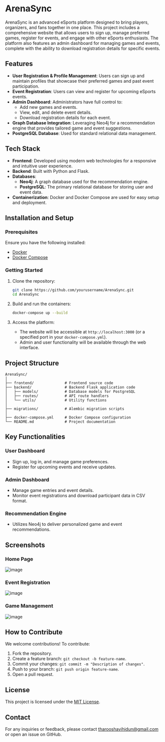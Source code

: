 # ArenaSync

ArenaSync is an advanced eSports platform designed to bring players, organizers, and fans together in one place. This project includes a comprehensive website that allows users to sign up, manage preferred games, register for events, and engage with other eSports enthusiasts. The platform also features an admin dashboard for managing games and events, complete with the ability to download registration details for specific events.

## Features

- **User Registration & Profile Management**: Users can sign up and maintain profiles that showcase their preferred games and past event participation.
- **Event Registration**: Users can view and register for upcoming eSports events.
- **Admin Dashboard**: Administrators have full control to:
  - Add new games and events.
  - View, edit, and delete event details.
  - Download registration details for each event.
- **Graph Database Integration**: Leveraging Neo4j for a recommendation engine that provides tailored game and event suggestions.
- **PostgreSQL Database**: Used for standard relational data management.

## Tech Stack

- **Frontend**: Developed using modern web technologies for a responsive and intuitive user experience.
- **Backend**: Built with Python and Flask.
- **Databases**:
  - **Neo4j**: A graph database used for the recommendation engine.
  - **PostgreSQL**: The primary relational database for storing user and event data.
- **Containerization**: Docker and Docker Compose are used for easy setup and deployment.

## Installation and Setup

### Prerequisites
Ensure you have the following installed:
- [Docker](https://www.docker.com/get-started)
- [Docker Compose](https://docs.docker.com/compose/)

### Getting Started

1. Clone the repository:
   ```bash
   git clone https://github.com/yourusername/ArenaSync.git
   cd ArenaSync
   ```

2. Build and run the containers:
   ```bash
   docker-compose up --build
   ```

3. Access the platform:
   - The website will be accessible at `http://localhost:3000` (or a specified port in your `docker-compose.yml`).
   - Admin and user functionality will be available through the web interface.

## Project Structure

```
ArenaSync/
│
├── frontend/              # Frontend source code
├── backend/               # Backend Flask application code
│   ├── models/            # Database models for PostgreSQL
│   ├── routes/            # API route handlers
│   └── utils/             # Utility functions
│
├── migrations/            # Alembic migration scripts
│
├── docker-compose.yml     # Docker Compose configuration
└── README.md              # Project documentation
```

## Key Functionalities

### User Dashboard
- Sign up, log in, and manage game preferences.
- Register for upcoming events and receive updates.

### Admin Dashboard
- Manage game entries and event details.
- Monitor event registrations and download participant data in CSV format.

### Recommendation Engine
- Utilizes Neo4j to deliver personalized game and event recommendations.

## Screenshots

### Home Page
![image](https://github.com/user-attachments/assets/aa0076ea-4771-457d-afa2-7706166bd5b5)


### Event Registration
![image](https://github.com/user-attachments/assets/f721f4c2-923f-40fc-b805-7b27bdefaf1a)

### Game Management
![image](https://github.com/user-attachments/assets/4961fdb7-8854-4c63-9a09-85cfb05133a5)

## How to Contribute

We welcome contributions! To contribute:
1. Fork the repository.
2. Create a feature branch: `git checkout -b feature-name`.
3. Commit your changes: `git commit -m "Description of changes"`.
4. Push to your branch: `git push origin feature-name`.
5. Open a pull request.

## License

This project is licensed under the [MIT License](LICENSE).

## Contact

For any inquiries or feedback, please contact [tharooshavihidun@gmail.com](mailto:tharooshavihidun@gmail.com) or open an issue on GitHub.

